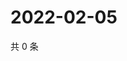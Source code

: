 # 2022-02-05

共 0 条

<!-- BEGIN WEIBO -->
<!-- 最后更新时间 Sat Feb 05 2022 07:12:50 GMT+0800 (China Standard Time) -->

<!-- END WEIBO -->
